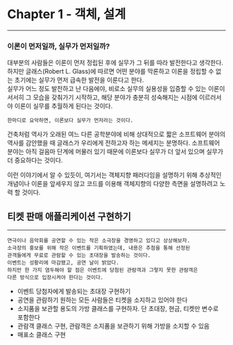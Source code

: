 # Chapter 1 - 객체, 설계
***

### 이론이 먼저일까, 실무가 먼저일까?
대부분의 사람들은 이론이 먼저 정립된 후에 실무가 그 뒤를 따라 발전한다고 생각한다. 하지만 글래스(Robert L. Glass)에 따르면 어떤 분야를 막론하고 이론을 정립할 수 없는 초기에는 실무가 먼저 급속한 발전을 이룬다고 한다.  
실무가 어느 정도 발전하고 난 다음에야, 비로소 실무의 실용성을 입증할 수 있는 이론이 서서히 그 모습을 갖춰가기 시작하고, 해당 분야가 충분히 성숙해지는 시점에 이르러서야 이론이 실무를 추월하게 된다는 것이다.  
    
    한마디로 요악하면, 이론보다 실무가 먼저라는 것이다.

건축처럼 역사가 오래된 여느 다른 공학분야에 비해 상대적으로 짧은 소프트웨어 분야의 역사를 감안했을 때 글래스가 우리에게 전하고자 하는 메세지는 분명하다.
소프트웨어 분야는 아직 걸음마 단계에 머물러 있기 때문에 이론보다 실무가 더 앞서 있으며 실무가 더 중요하다는 것이다.  

이런 이야기에서 알 수 있듯이, 여기서는 객체지향 패러다임을 설명하기 위해 추상적인 개념이나 이론을 앞세우지 않고 코드를 이용해 객체지향의 다양한 측면을 설명하려고 노력 할 것이다.

## 티켓 판매 애플리케이션 구현하기
***
    연극이나 음악회를 공연할 수 있는 작은 소극장을 경영하고 있다고 상상해보자.
    소극장의 홍보를 위해 작은 이벤트를 기획하였는데, 내용은 추첨을 통해 선정된
    관객들에게 무료로 관람할 수 있는 초대장을 발송하는 것이다.
    이벤트는 성황리에 마감됐고, 공연 날이 밝았다.
    하지만 한 가지 염두해야 할 점은 이벤트에 당첨된 관람객과 그렇지 못한 관람객은
    다른 방식으로 입장시켜야 한다는 것이다.

- 이벤트 당첨자에게 발송되는 초대장 구현하기
- 공연을 관람하기 원하는 모든 사람들은 티켓을 소지하고 있어야 한다
- 소지품을 보관할 용도의 가방 클래스를 구현하자. 단 초대장, 현금, 티켓만 변수로 포함한다
- 관람객 클래스 구현, 관람객은 소지품을 보관하기 위해 가방을 소지할 수 있음
- 매표소 클래스 구현